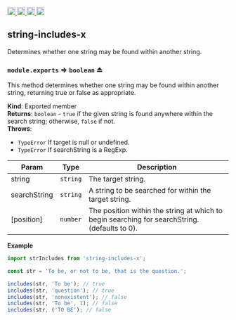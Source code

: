 <a href="https://travis-ci.org/Xotic750/string-includes-x"
   title="Travis status">
<img
   src="https://travis-ci.org/Xotic750/string-includes-x.svg?branch=master"
   alt="Travis status" height="18"/>
</a>
<a href="https://david-dm.org/Xotic750/string-includes-x"
   title="Dependency status">
<img src="https://david-dm.org/Xotic750/string-includes-x.svg"
   alt="Dependency status" height="18"/>
</a>
<a href="https://david-dm.org/Xotic750/string-includes-x#info=devDependencies"
   title="devDependency status">
<img src="https://david-dm.org/Xotic750/string-includes-x/dev-status.svg"
   alt="devDependency status" height="18"/>
</a>
<a href="https://badge.fury.io/js/string-includes-x" title="npm version">
<img src="https://badge.fury.io/js/string-includes-x.svg"
   alt="npm version" height="18"/>
</a>
<a name="module_string-includes-x"></a>

## string-includes-x

Determines whether one string may be found within another string.

<a name="exp_module_string-includes-x--module.exports"></a>

### `module.exports` ⇒ <code>boolean</code> ⏏

This method determines whether one string may be found within another string,
returning true or false as appropriate.

**Kind**: Exported member  
**Returns**: <code>boolean</code> - `true` if the given string is found anywhere within the
search string; otherwise, `false` if not.  
**Throws**:

- <code>TypeError</code> If target is null or undefined.
- <code>TypeError</code> If searchString is a RegExp.

| Param        | Type                | Description                                                                                  |
| ------------ | ------------------- | -------------------------------------------------------------------------------------------- |
| string       | <code>string</code> | The target string.                                                                           |
| searchString | <code>string</code> | A string to be searched for within the target string.                                        |
| [position]   | <code>number</code> | The position within the string at which to begin searching for searchString.(defaults to 0). |

**Example**

```js
import strIncludes from 'string-includes-x';

const str = 'To be, or not to be, that is the question.';

includes(str, 'To be'); // true
includes(str, 'question'); // true
includes(str, 'nonexistent'); // false
includes(str, 'To be', 1); // false
includes(str, ('TO BE'); // false
```
